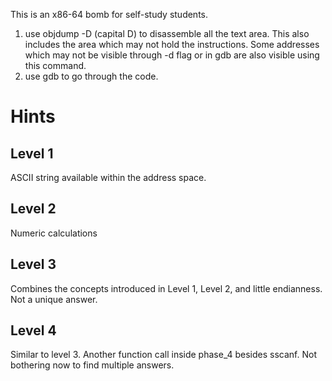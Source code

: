 This is an x86-64 bomb for self-study students. 
1. use objdump -D (capital D) to disassemble all the text area. This also includes the area which may not hold the instructions.
Some addresses which may not be visible through -d flag or in gdb are also visible using this command.
1. use gdb to go through the code.
# Hints

## Level 1
ASCII string available within the address space.
## Level 2
Numeric calculations
## Level 3
Combines the concepts introduced in Level 1, Level 2, and little endianness. Not a unique answer.
## Level 4
Similar to level 3. Another function call inside phase\_4 besides sscanf. Not bothering now to  find multiple answers.
 


